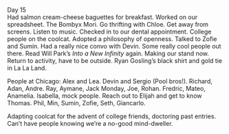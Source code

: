 Day 15  
Had salmon cream-cheese baguettes for breakfast. Worked on our spreadsheet. The Bombyx Mori. Go thrifting with Chloe. Get away from screens. Listen to music. Checked in to our dental appointment. College people on the coolcat. Adopted a philosophy of openness. Talked to Zofie and Sumin. Had a really nice convo with Devin. Some really cool people out there. Read Will Park’s *Into a New Infinity* again. Making our stand now. Return to activity, have to be outside. Ryan Gosling’s black shirt and gold tie in La La Land. 

People at Chicago: Alex and Lea. Devin and Sergio (Pool bros\!). Richard, Adan, Andre. Ray, Aymane, Jack Monday, Joe, Rohan. Fredric, Mateo, Anamelia. Isabella, mock people. Reach out to Elijah and get to know Thomas. Phil, Min, Sumin, Zofie, Seth, Giancarlo.

Adapting coolcat for the advent of college friends, doctoring past entries. Can’t have people knowing we’re a no-good mind-dweller.
